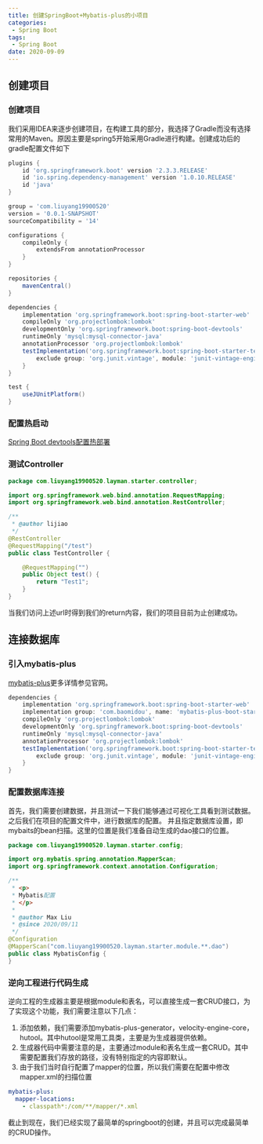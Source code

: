 ```yaml
---
title: 创建SpringBoot+Mybatis-plus的小项目
categories: 
 - Spring Boot
tags:
 - Spring Boot
date: 2020-09-09
---
```


## 创建项目
### 创建项目
我们采用IDEA来逐步创建项目，在构建工具的部分，我选择了Gradle而没有选择常用的Maven。原因主要是spring5开始采用Gradle进行构建。创建成功后的gradle配置文件如下
``` groovy
plugins {
    id 'org.springframework.boot' version '2.3.3.RELEASE'
    id 'io.spring.dependency-management' version '1.0.10.RELEASE'
    id 'java'
}

group = 'com.liuyang19900520'
version = '0.0.1-SNAPSHOT'
sourceCompatibility = '14'

configurations {
    compileOnly {
        extendsFrom annotationProcessor
    }
}

repositories {
    mavenCentral()
}

dependencies {
    implementation 'org.springframework.boot:spring-boot-starter-web'
    compileOnly 'org.projectlombok:lombok'
    developmentOnly 'org.springframework.boot:spring-boot-devtools'
    runtimeOnly 'mysql:mysql-connector-java'
    annotationProcessor 'org.projectlombok:lombok'
    testImplementation('org.springframework.boot:spring-boot-starter-test') {
        exclude group: 'org.junit.vintage', module: 'junit-vintage-engine'
    }
}

test {
    useJUnitPlatform()
}
```
### 配置热启动
[Spring Boot devtools配置热部署](https://blog.csdn.net/qq_27886997/article/details/82799217)

### 测试Controller
``` java
package com.liuyang19900520.layman.starter.controller;

import org.springframework.web.bind.annotation.RequestMapping;
import org.springframework.web.bind.annotation.RestController;

/**
 * @author lijiao
 */
@RestController
@RequestMapping("/test")
public class TestController {

    @RequestMapping("")
    public Object test() {
        return "Test1";
    }
}
```
当我们访问上述url时得到我们的return内容，我们的项目目前为止创建成功。


## 连接数据库
### 引入mybatis-plus
[mybatis-plus](https://mybatis.plus/)更多详情参见官网。
``` groovy
dependencies {
    implementation 'org.springframework.boot:spring-boot-starter-web'
    implementation group: 'com.baomidou', name: 'mybatis-plus-boot-starter', version: '3.4.0'
    compileOnly 'org.projectlombok:lombok'
    developmentOnly 'org.springframework.boot:spring-boot-devtools'
    runtimeOnly 'mysql:mysql-connector-java'
    annotationProcessor 'org.projectlombok:lombok'
    testImplementation('org.springframework.boot:spring-boot-starter-test') {
        exclude group: 'org.junit.vintage', module: 'junit-vintage-engine'
    }
}
```

### 配置数据库连接
首先，我们需要创建数据，并且测试一下我们能够通过可视化工具看到测试数据。之后我们在项目的配置文件中，进行数据库的配置。
并且指定数据库设置，即mybaits的bean扫描。这里的位置是我们准备自动生成的dao接口的位置。
``` java
package com.liuyang19900520.layman.starter.config;

import org.mybatis.spring.annotation.MapperScan;
import org.springframework.context.annotation.Configuration;

/**
 * <p>
 * Mybatis配置
 * </p>
 *
 * @author Max Liu
 * @since 2020/09/11
 */
@Configuration
@MapperScan("com.liuyang19900520.layman.starter.module.**.dao")
public class MybatisConfig {
}

```


### 逆向工程进行代码生成
逆向工程的生成器主要是根据module和表名，可以直接生成一套CRUD接口，为了实现这个功能，我们需要注意以下几点：
1. 添加依赖，我们需要添加mybatis-plus-generator，velocity-engine-core，hutool。其中hutool是常用工具类，主要是为生成器提供依赖。
2. 生成器代码中需要注意的是，主要通过module和表名生成一套CRUD。其中需要配置我们存放的路径，没有特别指定的内容即默认。
3. 由于我们当时自行配置了mapper的位置，所以我们需要在配置中修改mapper.xml的扫描位置
```  yaml
mybatis-plus:
  mapper-locations:
    - classpath*:/com/**/mapper/*.xml
```
截止到现在，我们已经实现了最简单的springboot的创建，并且可以完成最简单的CRUD操作。





